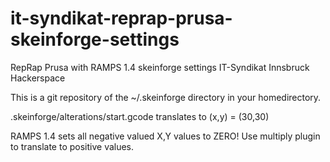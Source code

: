 it-syndikat-reprap-prusa-skeinforge-settings
============================================

RepRap Prusa with RAMPS 1.4 skeinforge settings IT-Syndikat Innsbruck Hackerspace

This is a git repository of the ~/.skeinforge directory in your homedirectory.

.skeinforge/alterations/start.gcode translates to (x,y) = (30,30)

RAMPS 1.4 sets all negative valued X,Y values to ZERO! Use multiply plugin to translate to positive values.
